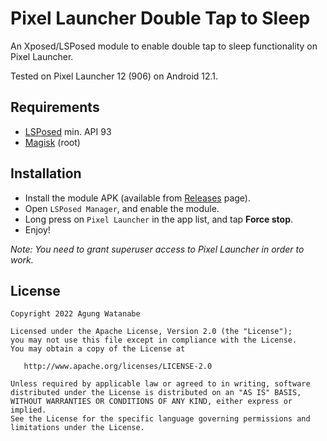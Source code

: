 # Pixel Launcher Double Tap to Sleep

An Xposed/LSPosed module to enable double tap to sleep functionality on Pixel Launcher.

Tested on Pixel Launcher 12 (906) on Android 12.1.

## Requirements
- [LSPosed](https://github.com/LSPosed/LSPosed) min. API 93
- [Magisk](https://github.com/topjohnwu/Magisk) (root)

## Installation
- Install the module APK (available from [Releases](https://github.com/uragiristereo/Pixel_Launcher_Double_Tap_to_Sleep/releases) page).
- Open `LSPosed Manager`, and enable the module.
- Long press on `Pixel Launcher` in the app list, and tap **Force stop**.
- Enjoy!

*Note: You need to grant superuser access to Pixel Launcher in order to work.*

## License
    Copyright 2022 Agung Watanabe

    Licensed under the Apache License, Version 2.0 (the "License");
    you may not use this file except in compliance with the License.
    You may obtain a copy of the License at

       http://www.apache.org/licenses/LICENSE-2.0

    Unless required by applicable law or agreed to in writing, software
    distributed under the License is distributed on an "AS IS" BASIS,
    WITHOUT WARRANTIES OR CONDITIONS OF ANY KIND, either express or implied.
    See the License for the specific language governing permissions and
    limitations under the License.
